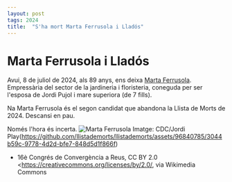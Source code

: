 ```yaml
---
layout: post
tags: 2024 
title:  "S'ha mort Marta Ferrusola i Lladós"
---
```

# Marta Ferrusola i Lladós

Avui, 8 de juliol de 2024, als 89 anys, ens deixa [Marta Ferrusola](https://ca.wikipedia.org/wiki/Marta_Ferrusola_i_Llad%C3%B3s). Empressària del sector de la jardineria i floristeria, coneguda per ser l'esposa de Jordi Pujol i mare superiora (de 7 fills).

Na Marta Ferrusola és el segon candidat que abandona la Llista de Morts de 2024. Descansi en pau.

Només l'hora és incerta.
![Marta Ferrusola]()
Imatge: CDC/Jordi Play(https://github.com/llistademorts/llistademorts/assets/96840785/3044b59c-9778-4d2d-bfe7-848d5d1f866f)
 - 16è Congrés de Convergència a Reus, CC BY 2.0 <https://creativecommons.org/licenses/by/2.0/, via Wikimedia Commons
